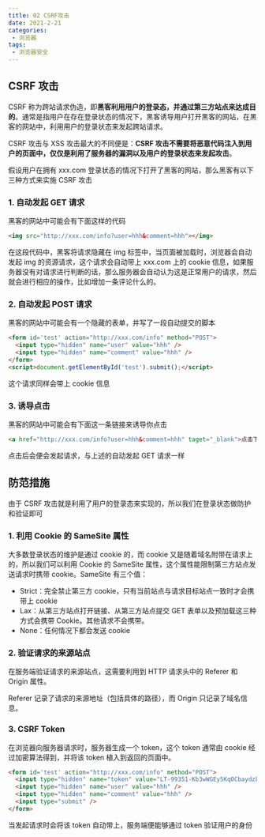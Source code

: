 ```yaml
---
title: 02 CSRF攻击
date: 2021-2-21
categories:
 - 浏览器
tags:
 - 浏览器安全
---
```




## CSRF 攻击

CSRF 称为跨站请求伪造，即**黑客利用用户的登录态，并通过第三方站点来达成目的**。通常是指用户在存在登录状态的情况下，黑客诱导用户打开黑客的网站，在黑客的网站中，利用用户的登录状态来发起跨站请求。

CSRF 攻击与 XSS 攻击最大的不同便是：**CSRF 攻击不需要将恶意代码注入到用户的页面中，仅仅是利用了服务器的漏洞以及用户的登录状态来发起攻击**。

假设用户在拥有 xxx.com 登录状态的情况下打开了黑客的网站，那么黑客有以下三种方式来实施 CSRF 攻击

### 1. 自动发起 GET 请求

黑客的网站中可能会有下面这样的代码

```html
<img src="http://xxx.com/info?user=hhh&comment=hhh"></img>
```

在这段代码中，黑客将请求隐藏在 img 标签中，当页面被加载时，浏览器会自动发起 img 的资源请求，这个请求会自动带上 xxx.com 上的 cookie 信息，如果服务器没有对请求进行判断的话，那么服务器会自动认为这是正常用户的请求，然后就会进行相应的操作，比如增加一条评论什么的。

### 2. 自动发起 POST 请求

黑客的网站中可能会有一个隐藏的表单，并写了一段自动提交的脚本

```html
<form id='test' action="http://xxx.com/info" method="POST">
  <input type="hidden" name="user" value="hhh" />
  <input type="hidden" name="comment" value="hhh" />
</form>
<script>document.getElementById('test').submit();</script>
```

这个请求同样会带上 cookie 信息

### 3. 诱导点击

黑客的网站中可能会有下面这一条链接来诱导你点击

```html
<a href="http://xxx.com/info?user=hhh&comment=hhh" taget="_blank">点击下载美女照片</a>
```

点击后会便会发起请求，与上述的自动发起 GET 请求一样



## 防范措施

由于 CSRF 攻击就是利用了用户的登录态来实现的，所以我们在登录状态做防护和验证即可

### 1. 利用 Cookie 的 SameSite 属性

大多数登录状态的维护是通过 cookie 的，而 cookie 又是随着域名附带在请求上的，所以我们可以利用 Cookie 的 SameSite 属性，这个属性能限制第三方站点发送请求时携带 cookie。SameSite 有三个值：

+ Strict：完全禁止第三方 cookie，只有当前站点与请求目标站点一致时才会携带上 cookie
+ Lax：从第三方站点打开链接、从第三方站点提交 GET 表单以及预加载这三种方式会携带 Cookie。其他请求不会携带。
+ None：任何情况下都会发送 cookie

### 2. 验证请求的来源站点

在服务端验证请求的来源站点，这需要利用到 HTTP 请求头中的 Referer 和 Origin 属性。

Referer 记录了请求的来源地址（包括具体的路径），而 Origin 只记录了域名信息。

### 3. CSRF Token

在浏览器向服务器请求时，服务器生成一个 token，这个 token 通常由 cookie 经过加密算法得到，并将该 token 植入到返回的页面中。

```html
<form id='test' action="http://xxx.com/info" method="POST">
  <input type="hidden" name="token" value="LT-99351-Kb3wWGEy5KqOCbaydzLVCUEfr7dYTE1614259782269-5g9E-cas" />
  <input type="hidden" name="user" value="hhh" />
  <input type="hidden" name="comment" value="hhh" />
  <input type="submit" />
</form>
```

当发起请求时会将该 token 自动带上，服务端便能够通过 token 验证用户的身份